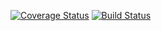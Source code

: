 [![Coverage Status](https://coveralls.io/repos/github/ChinonsoChima/is219_node_calculator/badge.svg?branch=master)](https://coveralls.io/github/ChinonsoChima/is219_node_calculator?branch=master)
[![Build Status](https://travis-ci.org/ChinonsoChima/is219_node_calculator.svg?branch=master)](https://travis-ci.org/ChinonsoChima/is219_node_calculator)



